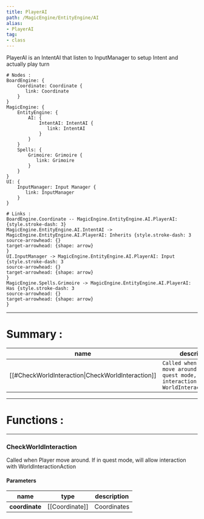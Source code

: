 ```yaml
---
title: PlayerAI
path: /MagicEngine/EntityEngine/AI
alias: 
- PlayerAI
tag: 
- class
---
```

PlayerAI is an IntentAI that listen to InputManager to setup Intent and actually play turn
```d2
# Nodes :
BoardEngine: {
    Coordinate: Coordinate {
       link: Coordinate
    }
}
MagicEngine: {
    EntityEngine: {
        AI: {
            IntentAI: IntentAI {
               link: IntentAI
            }
        }
    }
    Spells: {
        Grimoire: Grimoire {
           link: Grimoire
        }
    }
}
UI: {
    InputManager: Input Manager {
       link: InputManager
    }
}

# Links :
BoardEngine.Coordinate -- MagicEngine.EntityEngine.AI.PlayerAI: {style.stroke-dash: 3}
MagicEngine.EntityEngine.AI.IntentAI -> MagicEngine.EntityEngine.AI.PlayerAI: Inherits {style.stroke-dash: 3
source-arrowhead: {}
target-arrowhead: {shape: arrow}
}
UI.InputManager -> MagicEngine.EntityEngine.AI.PlayerAI: Input {style.stroke-dash: 3
source-arrowhead: {}
target-arrowhead: {shape: arrow}
}
MagicEngine.Spells.Grimoire -> MagicEngine.EntityEngine.AI.PlayerAI: Has {style.stroke-dash: 3
source-arrowhead: {}
target-arrowhead: {shape: arrow}
}

```
---
# Summary :
name|description
----|----
[[#CheckWorldInteraction\|CheckWorldInteraction]] | `Called when Player move around. If in quest mode, will allow interaction with WorldInteractionAction`

---
# Functions :

---
### CheckWorldInteraction
Called when Player move around. If in quest mode, will allow interaction with WorldInteractionAction

#### Parameters
name|type|description
-----|-----|-----
**coordinate**|[[Coordinate]]|Coordinates
